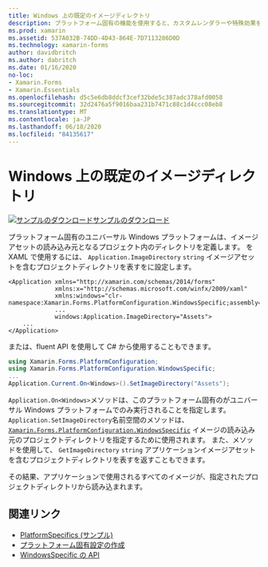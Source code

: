 ```yaml
---
title: Windows 上の既定のイメージディレクトリ
description: プラットフォーム固有の機能を使用すると、カスタムレンダラーや特殊効果を実装することなく、特定のプラットフォームでのみ使用できる機能を使用できます。 この記事では、イメージアセットの読み込み元となるプロジェクト内のディレクトリを定義する Windows プラットフォーム固有のを使用する方法について説明します。
ms.prod: xamarin
ms.assetid: 537A032B-74DD-4D43-864E-7D7113286D0D
ms.technology: xamarin-forms
author: davidbritch
ms.author: dabritch
ms.date: 01/16/2020
no-loc:
- Xamarin.Forms
- Xamarin.Essentials
ms.openlocfilehash: d5c5e6db8ddcf3cef32bde5c387adc378afd0058
ms.sourcegitcommit: 32d2476a5f9016baa231b7471c88c1d4ccc08eb8
ms.translationtype: MT
ms.contentlocale: ja-JP
ms.lasthandoff: 06/18/2020
ms.locfileid: "84135617"
---
```

# <a name="default-image-directory-on-windows"></a>Windows 上の既定のイメージディレクトリ

[![サンプルのダウンロード](~/media/shared/download.png)サンプルのダウンロード](https://docs.microsoft.com/samples/xamarin/xamarin-forms-samples/userinterface-platformspecifics)

プラットフォーム固有のユニバーサル Windows プラットフォームは、イメージアセットの読み込み元となるプロジェクト内のディレクトリを定義します。 を XAML で使用するには、 `Application.ImageDirectory` `string` イメージアセットを含むプロジェクトディレクトリを表すをに設定します。

```xaml
<Application xmlns="http://xamarin.com/schemas/2014/forms"
             xmlns:x="http://schemas.microsoft.com/winfx/2009/xaml"
             xmlns:windows="clr-namespace:Xamarin.Forms.PlatformConfiguration.WindowsSpecific;assembly=Xamarin.Forms.Core"
             ...
             windows:Application.ImageDirectory="Assets">
    ...
</Application>
```

または、fluent API を使用して C# から使用することもできます。

```csharp
using Xamarin.Forms.PlatformConfiguration;
using Xamarin.Forms.PlatformConfiguration.WindowsSpecific;
...
Application.Current.On<Windows>().SetImageDirectory("Assets");
```

`Application.On<Windows>`メソッドは、このプラットフォーム固有のがユニバーサル Windows プラットフォームでのみ実行されることを指定します。 `Application.SetImageDirectory`名前空間のメソッドは、 [`Xamarin.Forms.PlatformConfiguration.WindowsSpecific`](xref:Xamarin.Forms.PlatformConfiguration.WindowsSpecific) イメージの読み込み元のプロジェクトディレクトリを指定するために使用されます。 また、メソッドを使用して、 `GetImageDirectory` `string` アプリケーションイメージアセットを含むプロジェクトディレクトリを表すを返すこともできます。

その結果、アプリケーションで使用されるすべてのイメージが、指定されたプロジェクトディレクトリから読み込まれます。

## <a name="related-links"></a>関連リンク

- [PlatformSpecifics (サンプル)](https://docs.microsoft.com/samples/xamarin/xamarin-forms-samples/userinterface-platformspecifics)
- [プラットフォーム固有設定の作成](~/xamarin-forms/platform/platform-specifics/index.md#creating-platform-specifics)
- [WindowsSpecific の API](xref:Xamarin.Forms.PlatformConfiguration.WindowsSpecific)
